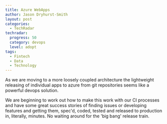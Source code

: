 ```yaml
---
title: Azure WebApps
author: Jason Dryhurst-Smith
layout: post
categories:
  - TechRadar
techradar:
  progress: 50
  category: devops
  level: adopt
tags:
  - Fintech
  - Data
  - Technology
---
```


As we are moving to a more loosely coupled architecture the lightweight releasing of individual apps to azure from git repositories seems like a powerful devops solution.

We are beginning to work out how to make this work with our CI processes and have some great success stories of finding issues or developing features and getting them, spec'd, coded, tested and released to production in, literally, minutes. No waiting around for the 'big bang' release train.